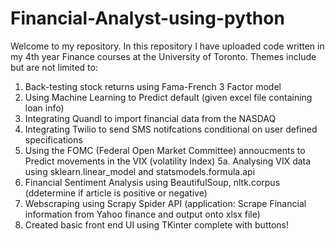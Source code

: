 # Financial-Analyst-using-python
Welcome to my repository. In this repository I have uploaded code written in my 4th year Finance courses at the University of Toronto.
Themes include but are not limited to: 
1. Back-testing stock returns using Fama-French 3 Factor model
2. Using Machine Learning to Predict default (given excel file containing loan info)
3. Integrating Quandl to import financial data from the NASDAQ
4. Integrating Twilio to send SMS notifcations conditional on user defined specifications
5. Using the FOMC (Federal Open Market Committee) annoucments to Predict movements in the VIX (volatility Index) 
5a. Analysing VIX data using sklearn.linear_model and statsmodels.formula.api
6. Financial Sentiment Analysis using BeautifulSoup, nltk.corpus (ddetermine if article is positive or negative)
7. Webscraping using Scrapy Spider API (application: Scrape Financial information from Yahoo finance and output onto xlsx file)
8. Created basic front end UI using TKinter complete with buttons! 

